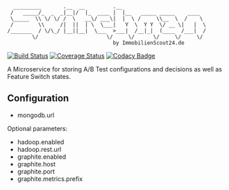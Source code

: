 ```
  _________       .__  __         .__
 /   _____/_  _  _|__|/  |_  ____ |  |__   _____ _____    ____
 \_____  \\ \/ \/ /  \   __\/ ___\|  |  \ /     \\__  \  /    \
 /        \\     /|  ||  | \  \___|   Y  \  Y Y  \/ __ \|   |  \
/_______  / \/\_/ |__||__|  \___  >___|  /__|_|  (____  /___|  /
        \/                      \/     \/      \/     \/     \/
                                  by ImmobilienScout24.de
```
[![Build Status](https://api.travis-ci.org/ImmobilienScout24/switchman.svg?branch=master)](https://travis-ci.org/ImmobilienScout24/switchman)
[![Coverage Status](https://coveralls.io/repos/ImmobilienScout24/switchman/badge.svg)](https://coveralls.io/r/ImmobilienScout24/switchman)
[![Codacy Badge](https://www.codacy.com/project/badge/e289b7e7172c49d09b83876e2acf7f7a)](https://www.codacy.com/app/jan_1691/switchman)

A Microservice for storing A/B Test configurations and decisions as well as Feature Switch states.

## Configuration

* mongodb.url

Optional parameters:
* hadoop.enabled
* hadoop.rest.url
* graphite.enabled
* graphite.host
* graphite.port
* graphite.metrics.prefix
